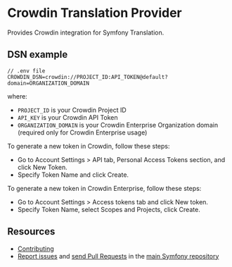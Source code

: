Crowdin Translation Provider
=================

Provides Crowdin integration for Symfony Translation.

DSN example
-----------

```
// .env file
CROWDIN_DSN=crowdin://PROJECT_ID:API_TOKEN@default?domain=ORGANIZATION_DOMAIN
```

where:
 - `PROJECT_ID` is your Crowdin Project ID
 - `API_KEY` is your Crowdin API Token
 - `ORGANIZATION_DOMAIN` is your Crowdin Enterprise Organization domain (required only for Crowdin Enterprise usage)

To generate a new token in Crowdin, follow these steps:
 - Go to Account Settings > API tab, Personal Access Tokens section, and click New Token.
 - Specify Token Name and click Create.

To generate a new token in Crowdin Enterprise, follow these steps:
 - Go to Account Settings > Access tokens tab and click New token.
 - Specify Token Name, select Scopes and Projects, click Create.

Resources
---------

  * [Contributing](https://symfony.com/doc/current/contributing/index.html)
  * [Report issues](https://github.com/symfony/symfony/issues) and
    [send Pull Requests](https://github.com/symfony/symfony/pulls)
    in the [main Symfony repository](https://github.com/symfony/symfony)
